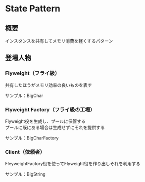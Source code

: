# State Pattern

## 概要
インスタンスを共有してメモリ消費を軽くするパターン

## 登場人物
### Flyweight（フライ級）
共有したほうがメモリ効率の良いものを表す

サンプル：BigChar

### Flyweight Factory（フライ級の工場）
Flyweight役を生成し、プールに保管する  
プールに既にある場合は生成せずにそれを提供する

サンプル：BigCharFactory

### Client（依頼者）
FleyweightFactory役を使ってFlyweight役を作り出しそれを利用する

サンプル：BigString
